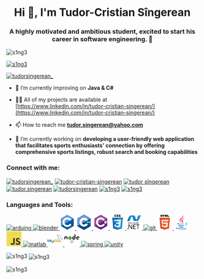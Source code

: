 <h1 align="center">Hi 👋, I'm Tudor-Cristian Sîngerean</h1>
<h3 align="center">A highly motivated and ambitious student, excited to start his career in software engineering. 🚀</h3>

<p align="left"> <img src="https://komarev.com/ghpvc/?username=s1ng3&label=Profile%20views&color=0e75b6&style=flat" alt="s1ng3" /> </p>

<p align="left"> <a href="https://github.com/ryo-ma/github-profile-trophy"><img src="https://github-profile-trophy.vercel.app/?username=s1ng3" alt="s1ng3" /></a> </p>

<p align="left"> <a href="https://twitter.com/tudorsingerean_" target="blank"><img src="https://img.shields.io/twitter/follow/tudorsingerean_?logo=twitter&style=for-the-badge" alt="tudorsingerean_" /></a> </p>

- 🌱 I’m currently improving on **Java & C#**

- 👨‍💻 All of my projects are available at [https://www.linkedin.com/in/tudor-cristian-singerean/](https://www.linkedin.com/in/tudor-cristian-singerean/)

- 📫 How to reach me **tudor.singerean@yahoo.com**

- 🔭 I’m currently working on **developing a user-friendly web application that facilitates sports enthusiasts' connection by offering comprehensive sports listings, robust search and booking capabilities**

<h3 align="left">Connect with me:</h3>
<p align="left">
<a href="https://twitter.com/tudorsingerean_" target="blank"><img align="center" src="https://raw.githubusercontent.com/rahuldkjain/github-profile-readme-generator/master/src/images/icons/Social/twitter.svg" alt="tudorsingerean_" height="30" width="40" /></a>
<a href="https://linkedin.com/in/tudor-cristian-singerean" target="blank"><img align="center" src="https://raw.githubusercontent.com/rahuldkjain/github-profile-readme-generator/master/src/images/icons/Social/linked-in-alt.svg" alt="tudor-cristian-singerean" height="30" width="40" /></a>
<a href="https://fb.com/tudor sîngerean" target="blank"><img align="center" src="https://raw.githubusercontent.com/rahuldkjain/github-profile-readme-generator/master/src/images/icons/Social/facebook.svg" alt="tudor sîngerean" height="30" width="40" /></a>
<a href="https://instagram.com/tudor.singerean" target="blank"><img align="center" src="https://raw.githubusercontent.com/rahuldkjain/github-profile-readme-generator/master/src/images/icons/Social/instagram.svg" alt="tudor.singerean" height="30" width="40" /></a>
<a href="https://auth.geeksforgeeks.org/user/tudorsingerean" target="blank"><img align="center" src="https://raw.githubusercontent.com/rahuldkjain/github-profile-readme-generator/master/src/images/icons/Social/geeks-for-geeks.svg" alt="tudorsingerean" height="30" width="40" /></a>
<a href="https://www.leetcode.com/s1ng3" target="blank"><img align="center" src="https://raw.githubusercontent.com/rahuldkjain/github-profile-readme-generator/master/src/images/icons/Social/leet-code.svg" alt="s1ng3" height="30" width="40" /></a>
<a href="https://discord.gg/s1ng3" target="blank"><img align="center" src="https://raw.githubusercontent.com/rahuldkjain/github-profile-readme-generator/master/src/images/icons/Social/discord.svg" alt="s1ng3" height="30" width="40" /></a>
</p>

<h3 align="left">Languages and Tools:</h3>
<p align="left"> <a href="https://www.arduino.cc/" target="_blank" rel="noreferrer"> <img src="https://cdn.worldvectorlogo.com/logos/arduino-1.svg" alt="arduino" width="40" height="40"/> </a> <a href="https://www.blender.org/" target="_blank" rel="noreferrer"> <img src="https://download.blender.org/branding/community/blender_community_badge_white.svg" alt="blender" width="40" height="40"/> </a> <a href="https://www.cprogramming.com/" target="_blank" rel="noreferrer"> <img src="https://raw.githubusercontent.com/devicons/devicon/master/icons/c/c-original.svg" alt="c" width="40" height="40"/> </a> <a href="https://www.w3schools.com/cpp/" target="_blank" rel="noreferrer"> <img src="https://raw.githubusercontent.com/devicons/devicon/master/icons/cplusplus/cplusplus-original.svg" alt="cplusplus" width="40" height="40"/> </a> <a href="https://www.w3schools.com/cs/" target="_blank" rel="noreferrer"> <img src="https://raw.githubusercontent.com/devicons/devicon/master/icons/csharp/csharp-original.svg" alt="csharp" width="40" height="40"/> </a> <a href="https://www.w3schools.com/css/" target="_blank" rel="noreferrer"> <img src="https://raw.githubusercontent.com/devicons/devicon/master/icons/css3/css3-original-wordmark.svg" alt="css3" width="40" height="40"/> </a> <a href="https://dotnet.microsoft.com/" target="_blank" rel="noreferrer"> <img src="https://raw.githubusercontent.com/devicons/devicon/master/icons/dot-net/dot-net-original-wordmark.svg" alt="dotnet" width="40" height="40"/> </a> <a href="https://git-scm.com/" target="_blank" rel="noreferrer"> <img src="https://www.vectorlogo.zone/logos/git-scm/git-scm-icon.svg" alt="git" width="40" height="40"/> </a> <a href="https://www.w3.org/html/" target="_blank" rel="noreferrer"> <img src="https://raw.githubusercontent.com/devicons/devicon/master/icons/html5/html5-original-wordmark.svg" alt="html5" width="40" height="40"/> </a> <a href="https://www.java.com" target="_blank" rel="noreferrer"> <img src="https://raw.githubusercontent.com/devicons/devicon/master/icons/java/java-original.svg" alt="java" width="40" height="40"/> </a> <a href="https://developer.mozilla.org/en-US/docs/Web/JavaScript" target="_blank" rel="noreferrer"> <img src="https://raw.githubusercontent.com/devicons/devicon/master/icons/javascript/javascript-original.svg" alt="javascript" width="40" height="40"/> </a> <a href="https://www.mathworks.com/" target="_blank" rel="noreferrer"> <img src="https://upload.wikimedia.org/wikipedia/commons/2/21/Matlab_Logo.png" alt="matlab" width="40" height="40"/> </a> <a href="https://www.mysql.com/" target="_blank" rel="noreferrer"> <img src="https://raw.githubusercontent.com/devicons/devicon/master/icons/mysql/mysql-original-wordmark.svg" alt="mysql" width="40" height="40"/> </a> <a href="https://nodejs.org" target="_blank" rel="noreferrer"> <img src="https://raw.githubusercontent.com/devicons/devicon/master/icons/nodejs/nodejs-original-wordmark.svg" alt="nodejs" width="40" height="40"/> </a> <a href="https://spring.io/" target="_blank" rel="noreferrer"> <img src="https://www.vectorlogo.zone/logos/springio/springio-icon.svg" alt="spring" width="40" height="40"/> </a> <a href="https://unity.com/" target="_blank" rel="noreferrer"> <img src="https://www.vectorlogo.zone/logos/unity3d/unity3d-icon.svg" alt="unity" width="40" height="40"/> </a> </p>

<p><img align="left" src="https://github-readme-stats.vercel.app/api/top-langs?username=s1ng3&show_icons=true&locale=en&layout=compact" alt="s1ng3" /></p>

<p>&nbsp;<img align="center" src="https://github-readme-stats.vercel.app/api?username=s1ng3&show_icons=true&locale=en" alt="s1ng3" /></p>

<p><img align="center" src="https://github-readme-streak-stats.herokuapp.com/?user=s1ng3&" alt="s1ng3" /></p>
